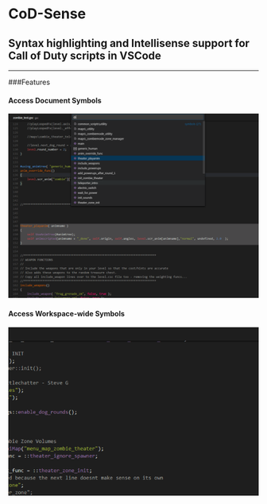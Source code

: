 # CoD-Sense
## Syntax highlighting and Intellisense support for Call of Duty scripts in VSCode
-------------------------------------------------------------

###Features
#### Access Document Symbols
![Document Symbols](screenshots/documentSymbols.png)

#### Access Workspace-wide Symbols
![Workspace Symbols](screenshots/workspaceSymbols.gif)